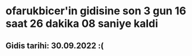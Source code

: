 # ofarukbicer'in gidisine son 3 gun 16 saat 26 dakika 08 saniye kaldi

## Gidis tarihi: 30.09.2022 :(